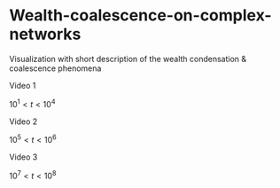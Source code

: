 # Wealth-coalescence-on-complex-networks
Visualization with short description of the wealth condensation &amp; coalescence phenomena 

Video 1 

$10^1 < t < 10^4$


Video 2

$10^5 < t < 10^6$


Video 3

$10^7 < t < 10^8$

